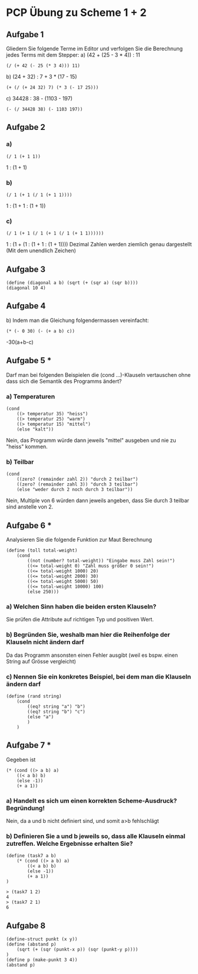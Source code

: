 # PCP Übung zu Scheme 1 + 2

## Aufgabe 1
Gliedern Sie folgende Terme im Editor und verfolgen Sie die Berechnung jedes Terms mit dem Stepper:
a) (42 + (25 - 3 * 4)) : 11
```racket
(/ (+ 42 (- 25 (* 3 4))) 11)
```
b) (24 + 32) : 7 + 3 * (17 - 15)
```racket
(+ (/ (+ 24 32) 7) (* 3 (- 17 25)))
```
c) 34428 : 38 - (1103 - 197)
```racket
(- (/ 34428 38) (- 1103 197))
```

## Aufgabe 2

### a)
```racket
(/ 1 (+ 1 1))
```
1 : (1 + 1)
### b)
```racket
(/ 1 (+ 1 (/ 1 (+ 1 1))))
```
1 : (1 + 1 : (1 + 1))
### c)
```racket
(/ 1 (+ 1 (/ 1 (+ 1 (/ 1 (+ 1 1))))))
```
1 : (1 + (1 : (1 + 1 : (1 + 1))))
Dezimal Zahlen werden ziemlich genau dargestellt (Mit dem unendlich Zeichen)

## Aufgabe 3
```racket
(define (diagonal a b) (sqrt (+ (sqr a) (sqr b))))
(diagonal 10 4)
```

## Aufgabe 4

b) Indem man die Gleichung folgendermassen vereinfacht:
```racket
(* (- 0 30) (- (+ a b) c))
```
-30(a+b-c)

## Aufgabe 5 *

Darf man bei folgenden Beispielen die (cond ...)-Klauseln vertauschen ohne dass sich die Semantik
des Programms ändert?

### a) Temperaturen
```racket
(cond
	((> temperatur 35) "heiss")
	((> temperatur 25) "warm")
	((> temperatur 15) "mittel")
	(else "kalt"))
```
Nein, das Programm würde dann jeweils "mittel" ausgeben und nie zu "heiss" kommen.

### b) Teilbar
```racket
(cond
	((zero? (remainder zahl 2)) "durch 2 teilbar")
	((zero? (remainder zahl 3)) "durch 3 teilbar")
	(else "weder durch 2 noch durch 3 teilbar"))
```
Nein, Multiple von 6 würden dann jeweils angeben, dass Sie durch 3 teilbar sind anstelle von 2.

## Aufgabe 6 *
Analysieren Sie die folgende Funktion zur Maut Berechnung
```racket
(define (toll total-weight)
	(cond
		((not (number? total-weight)) "Eingabe muss Zahl sein!")
		((<= total-weight 0) "Zahl muss größer 0 sein!")
		((<= total-weight 1000) 20)
		((<= total-weight 2000) 30)
		((<= total-weight 5000) 50)
		((<= total-weight 10000) 100)
		(else 250)))
```

### a) Welchen Sinn haben die beiden ersten Klauseln?
Sie prüfen die Attribute auf richtigen Typ und positiven Wert.

### b) Begründen Sie, weshalb man hier die Reihenfolge der Klauseln nicht ändern darf
Da das Programm ansonsten einen Fehler ausgibt (weil es bspw. einen String auf Grösse vergleicht)

### c) Nennen Sie ein konkretes Beispiel, bei dem man die Klauseln ändern darf
```racket
(define (rand string)
	(cond
		((eq? string "a") "b")
		((eq? string "b") "c")
		(else "a")
		)
	)
```
## Aufgabe 7 *

Gegeben ist
```racket
(* (cond ((> a b) a)
	((< a b) b)
	(else -1))
	(+ a 1))
```
### a) Handelt es sich um einen korrekten Scheme-Ausdruck? Begründung!
Nein, da a und b nicht definiert sind, und somit a>b fehlschlägt
### b) Definieren Sie a und b jeweils so, dass alle Klauseln einmal zutreffen. Welche Ergebnisse erhalten Sie?
```racket
(define (task7 a b)
	(* (cond ((> a b) a)
		((< a b) b)
		(else -1))
		(+ a 1))
)
```
```racket
> (task7 1 2)
4
> (task7 2 1)
6
```

## Aufgabe 8
```racket
(define-struct punkt (x y))
(define (abstand p) 
	(sqrt (+ (sqr (punkt-x p)) (sqr (punkt-y p))))
)
(define p (make-punkt 3 4))
(abstand p)
```

